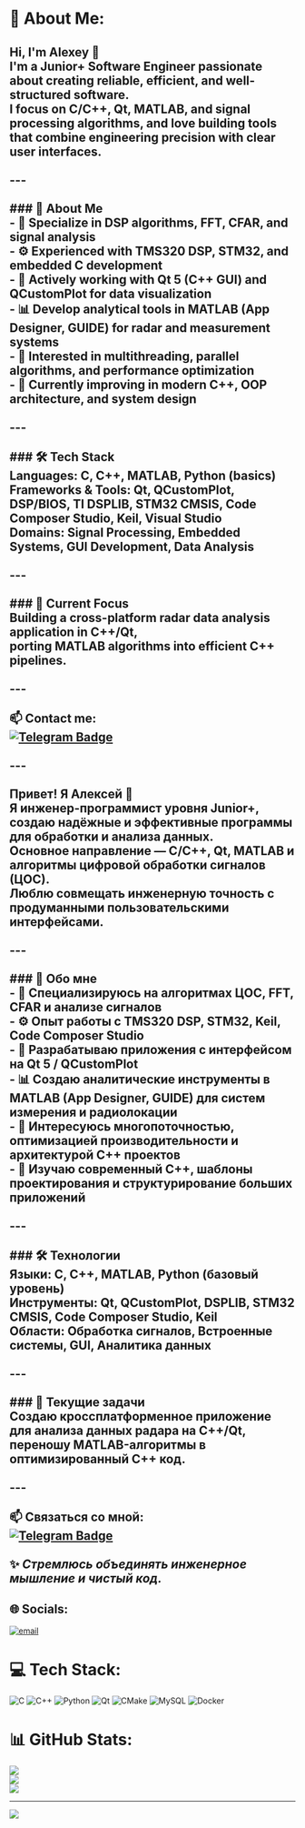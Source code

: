 # 💫 About Me:
## Hi, I'm Alexey 👋  <br>I'm a Junior+ Software Engineer passionate about creating reliable, efficient, and well-structured software.  <br>I focus on **C/C++**, **Qt**, **MATLAB**, and **signal processing algorithms**, and love building tools that combine engineering precision with clear user interfaces.  <br><br>---<br><br>### 🧠 About Me  <br>- 🎯 Specialize in **DSP algorithms**, **FFT**, **CFAR**, and **signal analysis**  <br>- ⚙️ Experienced with **TMS320 DSP**, **STM32**, and embedded C development  <br>- 🧩 Actively working with **Qt 5 (C++ GUI)** and **QCustomPlot** for data visualization  <br>- 📊 Develop analytical tools in **MATLAB (App Designer, GUIDE)** for radar and measurement systems  <br>- 🧵 Interested in **multithreading**, **parallel algorithms**, and **performance optimization**  <br>- 🧠 Currently improving in **modern C++**, **OOP architecture**, and **system design**  <br><br>---<br><br>### 🛠 Tech Stack  <br>**Languages:** C, C++, MATLAB, Python (basics)  <br>**Frameworks & Tools:** Qt, QCustomPlot, DSP/BIOS, TI DSPLIB, STM32 CMSIS, Code Composer Studio, Keil, Visual Studio  <br>**Domains:** Signal Processing, Embedded Systems, GUI Development, Data Analysis  <br><br>---<br><br>### 🚀 Current Focus  <br>Building a cross-platform radar data analysis application in **C++/Qt**,  <br>porting MATLAB algorithms into efficient C++ pipelines.  <br><br>---<br><br>📫 **Contact me:**  <br>[![Telegram Badge](https://img.shields.io/badge/-@BortonGo-blue?style=flat&logo=telegram&logoColor=white)](https://t.me/Bortongo)  <br><br>---<br><br>Привет! Я Алексей 👋  <br>Я инженер-программист уровня Junior+, создаю надёжные и эффективные программы для обработки и анализа данных.  <br>Основное направление — **C/C++**, **Qt**, **MATLAB** и алгоритмы **цифровой обработки сигналов (ЦОС)**.  <br>Люблю совмещать инженерную точность с продуманными пользовательскими интерфейсами.  <br><br>---<br><br>### 🧠 Обо мне  <br>- 🎯 Специализируюсь на **алгоритмах ЦОС**, **FFT**, **CFAR** и анализе сигналов  <br>- ⚙️ Опыт работы с **TMS320 DSP**, **STM32**, **Keil**, **Code Composer Studio**  <br>- 🧩 Разрабатываю приложения с интерфейсом на **Qt 5 / QCustomPlot**  <br>- 📊 Создаю аналитические инструменты в **MATLAB (App Designer, GUIDE)** для систем измерения и радиолокации  <br>- 🧵 Интересуюсь **многопоточностью**, **оптимизацией производительности** и архитектурой C++ проектов  <br>- 🧠 Изучаю **современный C++**, **шаблоны проектирования** и **структурирование больших приложений**  <br><br>---<br><br>### 🛠 Технологии  <br>**Языки:** C, C++, MATLAB, Python (базовый уровень)  <br>**Инструменты:** Qt, QCustomPlot, DSPLIB, STM32 CMSIS, Code Composer Studio, Keil  <br>**Области:** Обработка сигналов, Встроенные системы, GUI, Аналитика данных  <br><br>---<br><br>### 🚀 Текущие задачи  <br>Создаю кроссплатформенное приложение для анализа данных радара на **C++/Qt**,  <br>переношу MATLAB-алгоритмы в оптимизированный C++ код.  <br><br>---<br><br>📫 **Связаться со мной:**  <br>[![Telegram Badge](https://img.shields.io/badge/-@BortonGo-blue?style=flat&logo=telegram&logoColor=white)](https://t.me/Bortongo)  <br><br>✨ _Стремлюсь объединять инженерное мышление и чистый код._<br>


## 🌐 Socials:
[![email](https://img.shields.io/badge/Email-D14836?logo=gmail&logoColor=white)](mailto:bortone52@yandex.ru) 

# 💻 Tech Stack:
![C](https://img.shields.io/badge/c-%2300599C.svg?style=for-the-badge&logo=c&logoColor=white) ![C++](https://img.shields.io/badge/c++-%2300599C.svg?style=for-the-badge&logo=c%2B%2B&logoColor=white) ![Python](https://img.shields.io/badge/python-3670A0?style=for-the-badge&logo=python&logoColor=ffdd54) ![Qt](https://img.shields.io/badge/Qt-%23217346.svg?style=for-the-badge&logo=Qt&logoColor=white) ![CMake](https://img.shields.io/badge/CMake-%23008FBA.svg?style=for-the-badge&logo=cmake&logoColor=white) ![MySQL](https://img.shields.io/badge/mysql-4479A1.svg?style=for-the-badge&logo=mysql&logoColor=white) ![Docker](https://img.shields.io/badge/docker-%230db7ed.svg?style=for-the-badge&logo=docker&logoColor=white)
# 📊 GitHub Stats:
![](https://github-readme-stats.vercel.app/api?username=BortonGo&theme=dark&hide_border=false&include_all_commits=false&count_private=false)<br/>
![](https://nirzak-streak-stats.vercel.app/?user=BortonGo&theme=dark&hide_border=false)<br/>
![](https://github-readme-stats.vercel.app/api/top-langs/?username=BortonGo&theme=dark&hide_border=false&include_all_commits=false&count_private=false&layout=compact)

---
[![](https://visitcount.itsvg.in/api?id=BortonGo&icon=0&color=0)](https://visitcount.itsvg.in)
